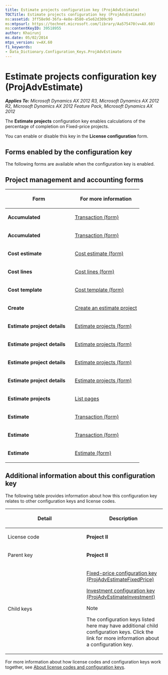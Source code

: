 ```yaml
---
title: Estimate projects configuration key (ProjAdvEstimate)
TOCTitle: Estimate projects configuration key (ProjAdvEstimate)
ms:assetid: 3ff58e9d-36fa-4e8e-8580-e5e62d309c99
ms:mtpsurl: https://technet.microsoft.com/library/Aa575470(v=AX.60)
ms:contentKeyID: 39518955
author: Khairunj
ms.date: 05/02/2014
mtps_version: v=AX.60
f1_keywords:
- Data_Dictionary.Configuration_Keys.ProjAdvEstimate
---
```


# Estimate projects configuration key (ProjAdvEstimate) 


_**Applies To:** Microsoft Dynamics AX 2012 R3, Microsoft Dynamics AX 2012 R2, Microsoft Dynamics AX 2012 Feature Pack, Microsoft Dynamics AX 2012_

The **Estimate projects** configuration key enables calculations of the percentage of completion on Fixed-price projects.

You can enable or disable this key in the **License configuration** form.

## Forms enabled by the configuration key

The following forms are available when the configuration key is enabled.

## Project management and accounting forms

<table>
<colgroup>
<col style="width: 50%" />
<col style="width: 50%" />
</colgroup>
<thead>
<tr class="header">
<th><p>Form</p></th>
<th><p>For more information</p></th>
</tr>
</thead>
<tbody>
<tr class="odd">
<td><p><strong>Accumulated</strong></p></td>
<td><p><a href="https://technet.microsoft.com/library/aa583201(v=ax.60)">Transaction (form)</a></p></td>
</tr>
<tr class="even">
<td><p><strong>Accumulated</strong></p></td>
<td><p><a href="https://technet.microsoft.com/library/aa583201(v=ax.60)">Transaction (form)</a></p></td>
</tr>
<tr class="odd">
<td><p><strong>Cost estimate</strong></p></td>
<td><p><a href="https://technet.microsoft.com/library/aa587704(v=ax.60)">Cost estimate (form)</a></p></td>
</tr>
<tr class="even">
<td><p><strong>Cost lines</strong></p></td>
<td><p><a href="https://technet.microsoft.com/library/aa550294(v=ax.60)">Cost lines (form)</a></p></td>
</tr>
<tr class="odd">
<td><p><strong>Cost template</strong></p></td>
<td><p><a href="https://technet.microsoft.com/library/aa616683(v=ax.60)">Cost template (form)</a></p></td>
</tr>
<tr class="even">
<td><p><strong>Create</strong></p></td>
<td><p><a href="create-an-estimate-project.md">Create an estimate project</a></p></td>
</tr>
<tr class="odd">
<td><p><strong>Estimate project details</strong></p></td>
<td><p><a href="https://technet.microsoft.com/library/aa599196(v=ax.60)">Estimate projects (form)</a></p></td>
</tr>
<tr class="even">
<td><p><strong>Estimate project details</strong></p></td>
<td><p><a href="https://technet.microsoft.com/library/aa599196(v=ax.60)">Estimate projects (form)</a></p></td>
</tr>
<tr class="odd">
<td><p><strong>Estimate project details</strong></p></td>
<td><p><a href="https://technet.microsoft.com/library/aa599196(v=ax.60)">Estimate projects (form)</a></p></td>
</tr>
<tr class="even">
<td><p><strong>Estimate project details</strong></p></td>
<td><p><a href="https://technet.microsoft.com/library/aa599196(v=ax.60)">Estimate projects (form)</a></p></td>
</tr>
<tr class="odd">
<td><p><strong>Estimate projects</strong></p></td>
<td><p><a href="list-pages.md">List pages</a></p></td>
</tr>
<tr class="even">
<td><p><strong>Estimate</strong></p></td>
<td><p><a href="https://technet.microsoft.com/library/aa583201(v=ax.60)">Transaction (form)</a></p></td>
</tr>
<tr class="odd">
<td><p><strong>Estimate</strong></p></td>
<td><p><a href="https://technet.microsoft.com/library/aa583201(v=ax.60)">Transaction (form)</a></p></td>
</tr>
<tr class="even">
<td><p><strong>Estimate</strong></p></td>
<td><p><a href="https://technet.microsoft.com/library/aa590971(v=ax.60)">Estimate (form)</a></p></td>
</tr>
</tbody>
</table>


## Additional information about this configuration key

The following table provides information about how this configuration key relates to other configuration keys and license codes.

<table>
<colgroup>
<col style="width: 50%" />
<col style="width: 50%" />
</colgroup>
<thead>
<tr class="header">
<th><p>Detail</p></th>
<th><p>Description</p></th>
</tr>
</thead>
<tbody>
<tr class="odd">
<td><p>License code</p></td>
<td><p><strong>Project II</strong></p></td>
</tr>
<tr class="even">
<td><p>Parent key</p></td>
<td><p><strong>Project II</strong></p></td>
</tr>
<tr class="odd">
<td><p>Child keys</p></td>
<td><p><a href="fixed-price-configuration-key-projadvestimatefixedprice.md">Fixed-price configuration key (ProjAdvEstimateFixedPrice)</a></p>
<p><a href="investment-configuration-key-projadvestimateinvestment.md">Investment configuration key (ProjAdvEstimateInvestment)</a></p>
<div class="alert">

> [!NOTE]
> <P>The configuration keys listed here may have additional child configuration keys. Click the link for more information about a configuration key.</P>


</div></td>
</tr>
</tbody>
</table>


For more information about how license codes and configuration keys work together, see [About license codes and configuration keys](https://technet.microsoft.com/library/aa548653\(v=ax.60\)).

  


